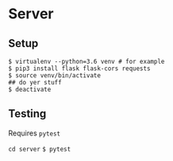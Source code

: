 # Server

## Setup

```
$ virtualenv --python=3.6 venv # for example
$ pip3 install flask flask-cors requests
$ source venv/bin/activate
## do yer stuff
$ deactivate
```

## Testing

Requires `pytest`

`cd server`
`$ pytest`

